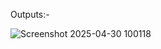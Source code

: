 Outputs:-

![Screenshot 2025-04-30 100118](https://github.com/user-attachments/assets/67c297b3-6b18-4cf9-82c0-7f7240fc84fd)

